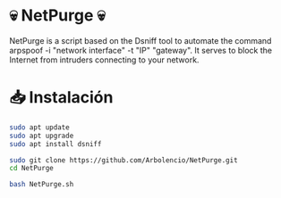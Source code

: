 # :skull: NetPurge :skull:
NetPurge is a script based on the Dsniff tool to automate the command arpspoof -i "network interface" -t "IP" "gateway".
It serves to block the Internet from intruders connecting to your network.
# 📥 Instalación
````bash
sudo apt update
sudo apt upgrade
sudo apt install dsniff
````
````bash
sudo git clone https://github.com/Arbolencio/NetPurge.git
cd NetPurge
````
````bash
bash NetPurge.sh
````

